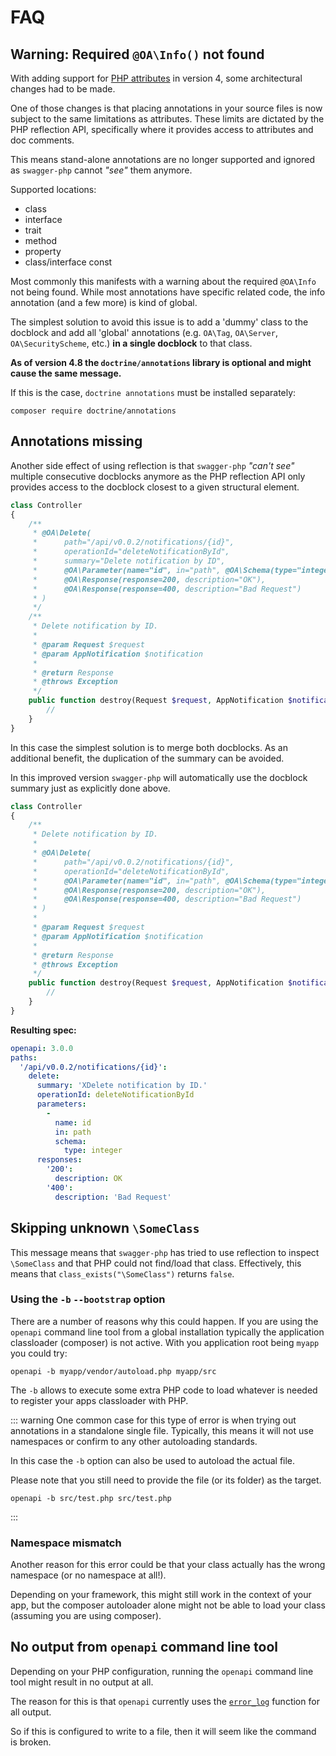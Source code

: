 # FAQ

## Warning: Required `@OA\Info()` not found

With adding support for [PHP attributes](https://www.php.net/manual/en/language.attributes.php) in version 4, some
architectural changes had to be made.

One of those changes is that placing annotations in your source files is now subject to the same limitations as attributes.
These limits are dictated by the PHP reflection API, specifically where it provides access to attributes and doc comments.

This means stand-alone annotations are no longer supported and ignored as `swagger-php` cannot _"see"_ them anymore.

Supported locations:
* class
* interface
* trait
* method
* property
* class/interface const

Most commonly this manifests with a warning about the required `@OA\Info` not being found. While most annotations have specific
related code, the info annotation (and a few more) is kind of global.

The simplest solution to avoid this issue is to add a 'dummy' class to the docblock and add
all 'global' annotations (e.g. `OA\Tag`, `OA\Server`, `OA\SecurityScheme`, etc.) **in a single docblock** to that class.

<codeblock id="dummy-class">
  <template v-slot:at>

<<< @/snippets/guide/faq/dummy_class_at.php

  </template>
  <template v-slot:an>

<<< @/snippets/guide/faq/dummy_class_an.php

  </template>
</codeblock>

**As of version 4.8 the `doctrine/annotations` library is optional and might cause the same message.**

If this is the case, `doctrine annotations` must be installed separately:
```shell
composer require doctrine/annotations
```

## Annotations missing

Another side effect of using reflection is that `swagger-php` _"can't see"_ multiple consecutive docblocks anymore as the PHP reflection API only provides access to the docblock closest to a given structural element.

```php
class Controller
{
    /**
     * @OA\Delete(
     *      path="/api/v0.0.2/notifications/{id}",
     *      operationId="deleteNotificationById",
     *      summary="Delete notification by ID",
     *      @OA\Parameter(name="id", in="path", @OA\Schema(type="integer")),
     *      @OA\Response(response=200, description="OK"),
     *      @OA\Response(response=400, description="Bad Request")
     * )
     */
    /**
     * Delete notification by ID.
     *
     * @param Request $request
     * @param AppNotification $notification
     *
     * @return Response
     * @throws Exception
     */
    public function destroy(Request $request, AppNotification $notification) {
        //
    }
}
```

In this case the simplest solution is to merge both docblocks. As an additional benefit, the duplication of the summary can be avoided.

In this improved version `swagger-php` will automatically use the docblock summary just as explicitly done above.

```php
class Controller
{
    /**
     * Delete notification by ID.
     *
     * @OA\Delete(
     *      path="/api/v0.0.2/notifications/{id}",
     *      operationId="deleteNotificationById",
     *      @OA\Parameter(name="id", in="path", @OA\Schema(type="integer")),
     *      @OA\Response(response=200, description="OK"),
     *      @OA\Response(response=400, description="Bad Request")
     * )
     *
     * @param Request $request
     * @param AppNotification $notification
     *
     * @return Response
     * @throws Exception
     */
    public function destroy(Request $request, AppNotification $notification) {
        //
    }
}
```

**Resulting spec:**
```yaml
openapi: 3.0.0
paths:
  '/api/v0.0.2/notifications/{id}':
    delete:
      summary: 'XDelete notification by ID.'
      operationId: deleteNotificationById
      parameters:
        -
          name: id
          in: path
          schema:
            type: integer
      responses:
        '200':
          description: OK
        '400':
          description: 'Bad Request'

```

## Skipping unknown `\SomeClass`

This message means that `swagger-php` has tried to use reflection to inspect `\SomeClass` and that PHP could not find/load
that class. Effectively, this means that `class_exists("\SomeClass")` returns `false`.

### Using the `-b` `--bootstrap` option

There are a number of reasons why this could happen. If you are using the `openapi` command line tool from a global
installation typically the application classloader (composer) is not active.
With you application root being `myapp` you could try:

```shell
openapi -b myapp/vendor/autoload.php myapp/src
```

The `-b` allows to execute some extra PHP code to load whatever is needed to register your apps classloader with PHP.

::: warning
One common case for this type of error is when trying out annotations in a standalone single file.
Typically, this means it will not use namespaces or confirm to any other autoloading standards.

In this case the `-b` option can also be used to autoload the actual file.

Please note that you still need to provide the file (or its folder) as the target.

```shell
openapi -b src/test.php src/test.php
```
:::


### Namespace mismatch

Another reason for this error could be that your class actually has the wrong namespace (or no namespace at all!).

Depending on your framework, this might still work in the context of your app, but the composer autoloader
alone might not be able to load your class (assuming you are using composer).

## No output from `openapi` command line tool

Depending on your PHP configuration, running the `openapi` command line tool might result in no output at all.

The reason for this is that `openapi` currently uses the [`error_log`](https://www.php.net/manual/en/function.error-log.php)
function for all output.

So if this is configured to write to a file, then it will seem like the command is broken.
